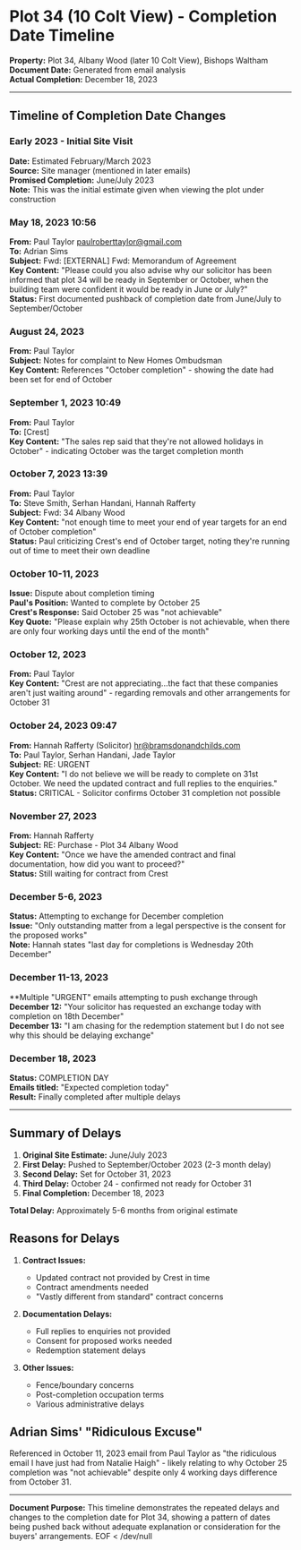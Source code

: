 # Plot 34 (10 Colt View) - Completion Date Timeline

**Property:** Plot 34, Albany Wood (later 10 Colt View), Bishops Waltham  
**Document Date:** Generated from email analysis  
**Actual Completion:** December 18, 2023

---

## Timeline of Completion Date Changes

### Early 2023 - Initial Site Visit
**Date:** Estimated February/March 2023  
**Source:** Site manager (mentioned in later emails)  
**Promised Completion:** June/July 2023  
**Note:** This was the initial estimate given when viewing the plot under construction

### May 18, 2023 10:56
**From:** Paul Taylor <paulroberttaylor@gmail.com>  
**To:** Adrian Sims  
**Subject:** Fwd: [EXTERNAL] Fwd: Memorandum of Agreement  
**Key Content:** "Please could you also advise why our solicitor has been informed that plot 34 will be ready in September or October, when the building team were confident it would be ready in June or July?"  
**Status:** First documented pushback of completion date from June/July to September/October

### August 24, 2023
**From:** Paul Taylor  
**Subject:** Notes for complaint to New Homes Ombudsman  
**Key Content:** References "October completion" - showing the date had been set for end of October  

### September 1, 2023 10:49
**From:** Paul Taylor  
**To:** [Crest]  
**Key Content:** "The sales rep said that they're not allowed holidays in October" - indicating October was the target completion month

### October 7, 2023 13:39
**From:** Paul Taylor  
**To:** Steve Smith, Serhan Handani, Hannah Rafferty  
**Subject:** Fwd: 34 Albany Wood  
**Key Content:** "not enough time to meet your end of year targets for an end of October completion"  
**Status:** Paul criticizing Crest's end of October target, noting they're running out of time to meet their own deadline

### October 10-11, 2023
**Issue:** Dispute about completion timing  
**Paul's Position:** Wanted to complete by October 25  
**Crest's Response:** Said October 25 was "not achievable"  
**Key Quote:** "Please explain why 25th October is not achievable, when there are only four working days until the end of the month"

### October 12, 2023
**From:** Paul Taylor  
**Key Content:** "Crest are not appreciating...the fact that these companies aren't just waiting around" - regarding removals and other arrangements for October 31

### October 24, 2023 09:47
**From:** Hannah Rafferty (Solicitor) <hr@bramsdonandchilds.com>  
**To:** Paul Taylor, Serhan Handani, Jade Taylor  
**Subject:** RE: URGENT  
**Key Content:** "I do not believe we will be ready to complete on 31st October. We need the updated contract and full replies to the enquiries."  
**Status:** CRITICAL - Solicitor confirms October 31 completion not possible

### November 27, 2023
**From:** Hannah Rafferty  
**Subject:** RE: Purchase - Plot 34 Albany Wood  
**Key Content:** "Once we have the amended contract and final documentation, how did you want to proceed?"  
**Status:** Still waiting for contract from Crest

### December 5-6, 2023
**Status:** Attempting to exchange for December completion  
**Issue:** "Only outstanding matter from a legal perspective is the consent for the proposed works"  
**Note:** Hannah states "last day for completions is Wednesday 20th December"

### December 11-13, 2023
**Multiple "URGENT" emails attempting to push exchange through  
**December 12:** "Your solicitor has requested an exchange today with completion on 18th December"  
**December 13:** "I am chasing for the redemption statement but I do not see why this should be delaying exchange"

### December 18, 2023
**Status:** COMPLETION DAY  
**Emails titled:** "Expected completion today"  
**Result:** Finally completed after multiple delays

---

## Summary of Delays

1. **Original Site Estimate:** June/July 2023
2. **First Delay:** Pushed to September/October 2023 (2-3 month delay)
3. **Second Delay:** Set for October 31, 2023
4. **Third Delay:** October 24 - confirmed not ready for October 31
5. **Final Completion:** December 18, 2023

**Total Delay:** Approximately 5-6 months from original estimate

## Reasons for Delays

1. **Contract Issues:**
   - Updated contract not provided by Crest in time
   - Contract amendments needed
   - "Vastly different from standard" contract concerns

2. **Documentation Delays:**
   - Full replies to enquiries not provided
   - Consent for proposed works needed
   - Redemption statement delays

3. **Other Issues:**
   - Fence/boundary concerns
   - Post-completion occupation terms
   - Various administrative delays

## Adrian Sims' "Ridiculous Excuse"
Referenced in October 11, 2023 email from Paul Taylor as "the ridiculous email I have just had from Natalie Haigh" - likely relating to why October 25 completion was "not achievable" despite only 4 working days difference from October 31.

---

**Document Purpose:** This timeline demonstrates the repeated delays and changes to the completion date for Plot 34, showing a pattern of dates being pushed back without adequate explanation or consideration for the buyers' arrangements.
EOF < /dev/null